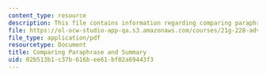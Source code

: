 ```yaml
---
content_type: resource
description: This file contains information regarding comparing paraphrase and summary.
file: https://ol-ocw-studio-app-qa.s3.amazonaws.com/courses/21g-228-advanced-workshop-in-writing-for-social-sciences-and-architecture-els-spring-2007/02b513b1c37b616bee61bf02a69443f3_MIT21G.228S07_comparing.pdf
file_type: application/pdf
resourcetype: Document
title: Comparing Paraphrase and Summary
uid: 02b513b1-c37b-616b-ee61-bf02a69443f3
---
```

